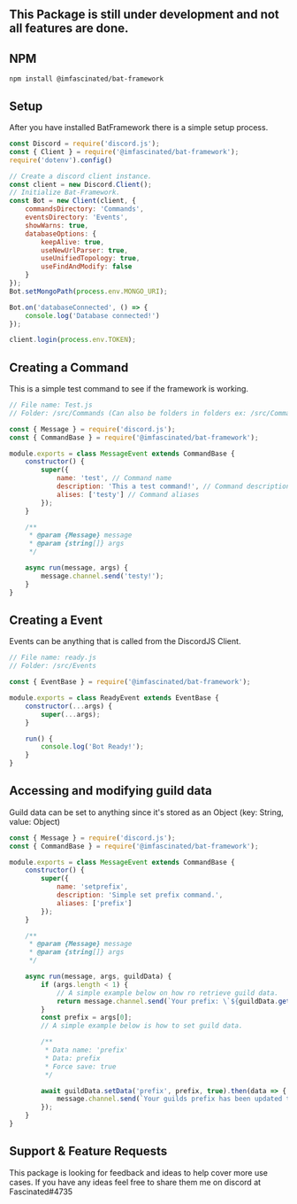 **This Package is still under development and not all features are done.**
---

**NPM**
---
```
npm install @imfascinated/bat-framework
```

**Setup**
---
After you have installed BatFramework there is a simple setup process.
```js
const Discord = require('discord.js');
const { Client } = require('@imfascinated/bat-framework');
require('dotenv').config()

// Create a discord client instance.
const client = new Discord.Client();
// Initialize Bat-Framework.
const Bot = new Client(client, {
    commandsDirectory: 'Commands',
    eventsDirectory: 'Events',
    showWarns: true,
    databaseOptions: {
        keepAlive: true,
        useNewUrlParser: true,
        useUnifiedTopology: true,
        useFindAndModify: false
    }
});
Bot.setMongoPath(process.env.MONGO_URI);

Bot.on('databaseConnected', () => {
    console.log('Database connected!')
});

client.login(process.env.TOKEN);
```

**Creating a Command**
---
This is a simple test command to see if the framework is working.
```js
// File name: Test.js
// Folder: /src/Commands (Can also be folders in folders ex: /src/Commands/Info)

const { Message } = require('discord.js');
const { CommandBase } = require('@imfascinated/bat-framework');

module.exports = class MessageEvent extends CommandBase {
    constructor() {
        super({
            name: 'test', // Command name
            description: 'This a test command!', // Command description
            alises: ['testy'] // Command aliases
        });
    }

    /**
     * @param {Message} message 
     * @param {string[]} args 
     */

    async run(message, args) {
        message.channel.send('testy!');
    }
}
```

**Creating a Event**
---
Events can be anything that is called from the DiscordJS Client.

```js
// File name: ready.js
// Folder: /src/Events

const { EventBase } = require('@imfascinated/bat-framework');

module.exports = class ReadyEvent extends EventBase {
    constructor(...args) {
        super(...args);
    }

    run() {
        console.log('Bot Ready!');
    }
}
```

**Accessing and modifying guild data**
---
Guild data can be set to anything since it's stored as an Object (key: String, value: Object)

```js
const { Message } = require('discord.js');
const { CommandBase } = require('@imfascinated/bat-framework');

module.exports = class MessageEvent extends CommandBase {
    constructor() {
        super({
            name: 'setprefix',
            description: 'Simple set prefix command.',
            aliases: ['prefix']
        });
    }

    /**
     * @param {Message} message 
     * @param {string[]} args 
     */

    async run(message, args, guildData) {
        if (args.length < 1) {
            // A simple example below on how ro retrieve guild data.
            return message.channel.send(`Your prefix: \`${guildData.getData('prefix')}\``);
        }
        const prefix = args[0];
        // A simple example below is how to set guild data.

        /**
         * Data name: 'prefix'
         * Data: prefix
         * Force save: true
         */

        await guildData.setData('prefix', prefix, true).then(data => {
            message.channel.send(`Your guilds prefix has been updated to \`${data.value}\`.`);
        });
    }
}
```
**Support & Feature Requests**
---
This package is looking for feedback and ideas to help cover more use cases. If you have any ideas feel free to share them me on discord at Fascinated#4735
